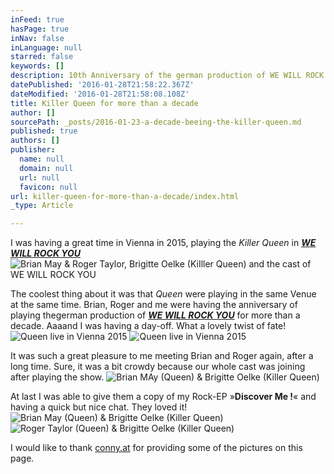 ```yaml
---
inFeed: true
hasPage: true
inNav: false
inLanguage: null
starred: false
keywords: []
description: 10th Anniversary of the german production of WE WILL ROCK YOU
datePublished: '2016-01-28T21:58:22.367Z'
dateModified: '2016-01-28T21:58:08.108Z'
title: Killer Queen for more than a decade
author: []
sourcePath: _posts/2016-01-23-a-decade-beeing-the-killer-queen.md
published: true
authors: []
publisher:
  name: null
  domain: null
  url: null
  favicon: null
url: killer-queen-for-more-than-a-decade/index.html
_type: Article

---
```

I was having a great time in Vienna in 2015, playing the _Killer Queen_ in _**[WE WILL ROCK YOU][0]**_
![Brian May & Roger Taylor, Brigitte Oelke (KiIller Queen) and the cast of WE WILL ROCK YOU](https://s3-us-west-2.amazonaws.com/the-grid-img/p/5ca3e2a86151ac0ddc60b1891ccbe75551968e30.jpg)

The coolest thing about it was that _Queen_ were playing in the same Venue at the same time. Brian, Roger and me were having the anniversary of playing thegerman production of _**[WE WILL ROCK YOU][0]**_ for more than a decade.  Aaaand I was having  a day-off. What a lovely twist of fate!
![Queen live in Vienna 2015](https://s3-us-west-2.amazonaws.com/the-grid-img/p/d28e2cd34152779401edb0a8debdcec9612e38f6.jpg)
![Queen live in Vienna 2015](https://the-grid-user-content.s3-us-west-2.amazonaws.com/296a6069-af5a-4c61-b8f4-b4a1fe7cc18a.jpg)

It was such a great pleasure to me meeting Brian and Roger again, after a long time. Sure, it was a bit crowdy because our whole cast was joining after playing the show. ![Brian MAy (Queen) & Brigitte Oelke (Killer Queen)](https://s3-us-west-2.amazonaws.com/the-grid-img/p/6fd63cf9511f1541328a04deb126a4b63853249f.jpg)

At last I was able to give them a copy of my Rock-EP »**Discover Me !**« and having a quick but nice chat. They loved  it!
![Brian May (Queen) & Brigitte Oelke (Killer Queen)](https://s3-us-west-2.amazonaws.com/the-grid-img/p/a44518b901270001c3fd0f8d423c435fa74f3814.jpg)
![Roger Taylor (Queen) &  Brigitte Oelke (Killer Queen)](https://s3-us-west-2.amazonaws.com/the-grid-img/p/2ee69a9deb7eeec79ca107533d4db682f3fecc92.jpg)

I would like to thank [conny.at][1] for providing some of the pictures on this page.

[0]: http://www.wewillrockyou.de/
[1]: http://www.conny.at/